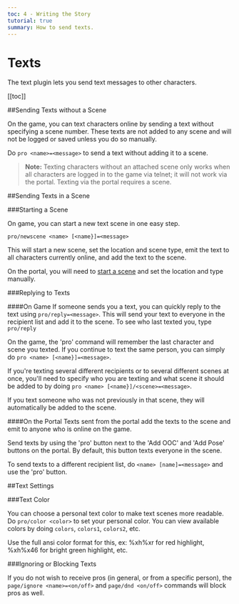 ```yaml
---
toc: 4 - Writing the Story
tutorial: true
summary: How to send texts.
---
```

# Texts

The text plugin lets you send text messages to other characters.

[[toc]]

##Sending Texts without a Scene

On the game, you can text characters online by sending a text without specifying a scene number. These texts are not added to any scene and will not be logged or saved unless you do so manually.

Do `pro <name>=<message>` to send a text without adding it to a scene.

> **Note:** Texting characters without an attached scene only works when all characters are logged in to the game via telnet; it will not work via the portal. Texting via the portal requires a scene.

##Sending Texts in a Scene

###Starting a Scene

On game, you can start a new text scene in one easy step.

`pro/newscene <name> [<name}]=<message>`

This will start a new scene, set the location and scene type, emit the text to all characters currently online, and add the text to the scene.

On the portal, you will need to [start a scene](/help/scenes_tutorial#starting-a-scene) and set the location and type manually.

###Replying to Texts

####On Game
If someone sends you a text, you can quickly reply to the text using `pro/reply=<message>`. This will send your text to everyone in the recipient list and add it to the scene. To see who last texted you, type `pro/reply`

On the game, the 'pro' command will remember the last character and scene you texted. If you continue to text the same person, you can simply do `pro <name> [<name}]=<message>`.

If you're texting several different recipients or to several different scenes at once, you'll need to specify who you are texting and what scene it should be added to by doing `pro <name> [<name}]/<scene>=<message>`.

If you text someone who was not previously in that scene, they will automatically be added to the scene.

####On the Portal
Texts sent from the portal add the texts to the scene and emit to anyone who is online on the game.

Send texts by using the 'pro' button next to the 'Add OOC' and 'Add Pose' buttons on the portal. By default, this button texts everyone in the scene.

To send texts to a different recipient list, do `<name> [name]=<message>` and use the 'pro' button.

##Text Settings

###Text Color

You can choose a personal text color to make text scenes more readable. Do `pro/color <color>` to set your personal color.  You can view available colors by doing `colors`, `colors1`, `colors2`, etc.

Use the full ansi color format for this, ex: \%xh\%xr for red highlight, \%xh\%x46 for bright green highlight, etc.

###Ignoring or Blocking Texts

If you do not wish to receive pros (in general, or from a specific person), the `page/ignore <name>=<on/off>` and `page/dnd <on/off>` commands will block pros as well.
